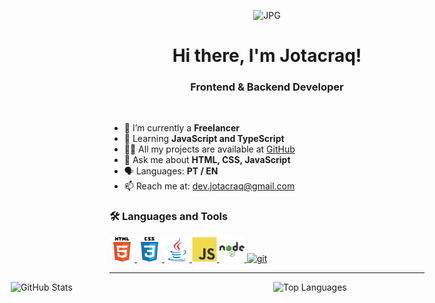 <p align="center">
  <img src="https://i.pinimg.com/736x/7e/99/fe/7e99fe9f0dc7d4b602577479a1d64f92.jpg" alt="JPG" width="400"/>
</p>

<h1 align="center">Hi there, I'm Jotacraq!</h1>
<h3 align="center">Frontend & Backend Developer</h3>

<br>

 - 🔭 I’m currently a **Freelancer**
 - 🌱 Learning **JavaScript and TypeScript**
 - 👨‍💻 All my projects are available at <a href="https://github.com/jotacraq" target="_blank">GitHub</a>
 - 💬 Ask me about **HTML, CSS, JavaScript**
 - 🗣️ Languages: **PT / EN**
 - 📫 Reach me at: <a href="mailto:dev.jotacraq1@gmail.com">dev.jotacraq@gmail.com</a>

### 🛠️ Languages and Tools

<p align="left">
  <a href="https://www.w3.org/html/" target="_blank" rel="noreferrer">
    <img src="https://raw.githubusercontent.com/devicons/devicon/master/icons/html5/html5-original-wordmark.svg" alt="html5" width="40" height="40"/>
  </a>
  <a href="https://www.w3.org/Style/CSS/" target="_blank" rel="noreferrer">
    <img src="https://raw.githubusercontent.com/devicons/devicon/master/icons/css3/css3-original-wordmark.svg" alt="css3" width="40" height="40"/>
  </a>
  <a href="https://www.java.com" target="_blank" rel="noreferrer">
    <img src="https://raw.githubusercontent.com/devicons/devicon/master/icons/java/java-original.svg" alt="java" width="40" height="40"/>
  </a>
  <a href="https://developer.mozilla.org/en-US/docs/Web/JavaScript" target="_blank" rel="noreferrer">
    <img src="https://raw.githubusercontent.com/devicons/devicon/master/icons/javascript/javascript-original.svg" alt="javascript" width="40" height="40"/>
  </a>
  <a href="https://nodejs.org" target="_blank" rel="noreferrer">
    <img src="https://raw.githubusercontent.com/devicons/devicon/master/icons/nodejs/nodejs-original-wordmark.svg" alt="nodejs" width="40" height="40"/>
  </a>
  <a href="https://git-scm.com/" target="_blank" rel="noreferrer">
    <img src="https://www.vectorlogo.zone/logos/git-scm/git-scm-icon.svg" alt="git" width="40" height="40"/>
  </a>
</p>

---

<div style="display: flex; justify-content: center; gap: 20px;">
  <img src="https://github-readme-stats.vercel.app/api?username=jotacraq&show_icons=true&count_private=true&theme=dark&hide_title=true&bg_color=1e1e1e&text_color=66CCFF" alt="GitHub Stats" width="400px" height="200px" />
  <img src="https://github-readme-stats.vercel.app/api/top-langs/?username=jotacraq&theme=dark&bg_color=1e1e1e&text_color=66CCFF" alt="Top Languages" width="400px" height="200px" />
</div>









